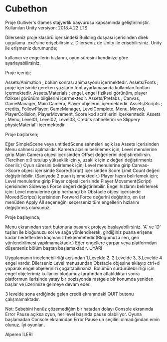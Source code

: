 # Cubethon

Proje Gulliver's Games stajyerlik başvurusu kapsamında geliştirilmiştir. Kullanılan Unity versiyon: 2018.4.22 LTS

Dilerseniz proje klasörü içerisindeki Building dosyası içerisinden direk uygulama .exe'sine erişebilirsiniz. Dilerseniz de Unity ile erişebilirsiniz. Unity ile erişmeniz durumunda;

kullanıcı ve engellerin hızlarını, oyun süresini kendinize göre ayarlayabilirsiniz.


Proje içeriği;

Assets/Animation ;  bölüm sonrası animasyonu içermektedir.
Assets/Fonts ; proje içerisinde gereken yazıların font ayarlamasında kullanılan fontları içermektedir.
Assets/Materials ; engel, engel fiziksel görünüm, player fiziksel görünüm bilgilerini içermektedir.
Assets/Prefabs ; Canvas, GameManager, Main Camera, Player objelerini içermektedir.
Assets/Scripts ; credits, FollowPlayer, GameManager, LevelComplete, Menu, Moved, PlayerCollision, PlayerMovement, Score kod scrit'lerini içerkemtedir.
Assets ; Menu, Level01, Level02, Level03, Credits sahnelerini ve Slippery physicMaterial'i içermektedir.

Proje başlarken;

Eğer SimpleScene veya untitledScene sahneleri açık ise Assets içerisinden Menu sahnesi açılmalıdır.
Kamera açısını belirlemek için; Level menulerine girip Main Camera objesi içerisinden Offset değerlerini değiştirebilirsin.
                                (Tercihen x:0 tutulup yükseklik için y, uzaklık için z değeri değiştirmeniz önerilir.)
Oyun süresini belirlemek için; Level menulerine girip Canvas->Score objesi içerisinde Score(Script) içerisinden Score Limit Count değeri değiştirilebilir.
                               (Saniyede 2 puan işlemektedir.)
Player hızını belirlemek için; Level menulerine girip Player objesi içerisinde Player Movement(Script) içerisinden Sideways Force değeri değiştirilebilir.
Engel hızlarını belirlemek için: Level menulerine girip herhangi bir Obstacle objesi içerisinde Moved(Scripts) içerisinden Forward Force değerini değiştirip,
                                 en üst menüden Apply All seçeneğini seçerseniz tüm engellerin hızlarını değiştirmiş olursunuz.

Proje başlayınca;

Menu ekranından start butonuna basarak projeye başlayabilirsiniz. 
'A' ve 'D' tuşları ile bloğunuzu sol ve sağa yönlendirerek, girdiğiniz puana erişene kadar hedeflerden kaçmanız beklenmetedir.(Bloğumuza ileri, geri yönlendirilmesi yapılmamaktadır.)
Eğer engellere çarpar veya platformdan düşerseniz bölüm baştan başlamaktadır.
UYARI

Uygulamanın incelenebilirliği açısından 1.Levelde 2, 2.Levelde 3, 3.Levelde 4 engel vardır. Dilerseniz Level menusundan Obstacle objesine tıklayıp ctrl+d yaparak engel objelerinizi çoğaltabilirsiniz.
Bölümün sürdürülebilirliği için engel objelerimiz kullanıcı bloğumuz tarafından atlatıldıktan sonra platformun ilerisinde yatay bir pozisyonda rastgele bir konumda yeniden başlar ve üzerimize gelmeye devam eder.

3 levelde sona erdiğinde gelen credit ekranındaki QUIT butonu çalışmamaktadır.

Not: Sebebini henüz çözemediğim bir hatadan dolayı Console ekranında Error Pause açıksa oyun, her level başında pause olabiliyor.
     Oyuna başlamadan Console ekranından Error Pause un seçilini olmadığından emin olunuz.
İyi oyunlar..

Alperen İLERİ
